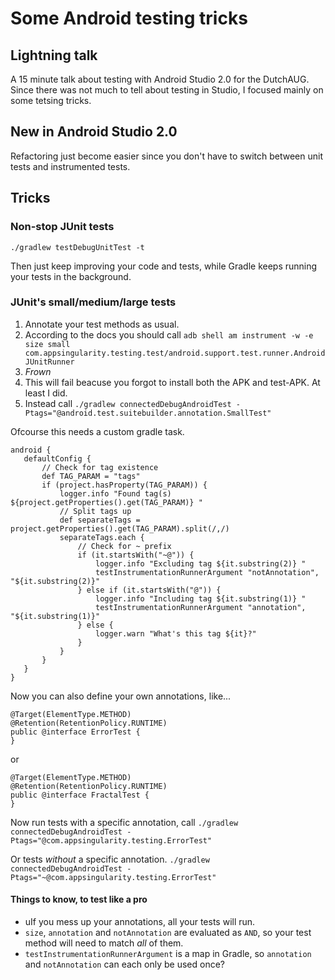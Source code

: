 # Some Android testing tricks

## Lightning talk
A 15 minute talk about testing with Android Studio 2.0 for the DutchAUG.
Since there was not much to tell about testing in Studio, I focused mainly on some tetsing tricks.

## New in Android Studio 2.0
Refactoring just become easier since you don't have to switch between unit tests and instrumented tests.

## Tricks

### Non-stop JUnit tests
```./gradlew testDebugUnitTest -t```

Then just keep improving your code and tests, while Gradle keeps running your tests in the background.

### JUnit's small/medium/large tests
1. Annotate your test methods as usual.
2. According to the docs you should call
```adb shell am instrument -w -e size small com.appsingularity.testing.test/android.support.test.runner.AndroidJUnitRunner```
3. *Frown*
4. This will fail beacuse you forgot to install both the APK and test-APK. At least I did.
5. Instead call ```./gradlew connectedDebugAndroidTest -Ptags="@android.test.suitebuilder.annotation.SmallTest"```

Ofcourse this needs a custom gradle task.
```
android {
   defaultConfig {
	   // Check for tag existence
	   def TAG_PARAM = "tags"
	   if (project.hasProperty(TAG_PARAM)) {
		   logger.info "Found tag(s) ${project.getProperties().get(TAG_PARAM)} "
		   // Split tags up
		   def separateTags = project.getProperties().get(TAG_PARAM).split(/,/)
		   separateTags.each {
			   // Check for ~ prefix
			   if (it.startsWith("~@")) {
				   logger.info "Excluding tag ${it.substring(2)} "
				   testInstrumentationRunnerArgument "notAnnotation", "${it.substring(2)}"
			   } else if (it.startsWith("@")) {
				   logger.info "Including tag ${it.substring(1)} "
				   testInstrumentationRunnerArgument "annotation", "${it.substring(1)}"
			   } else {
				   logger.warn "What's this tag ${it}?"
			   }
		   }
	   }
   }
}
```

Now you can also define your own annotations, like...
```
@Target(ElementType.METHOD)
@Retention(RetentionPolicy.RUNTIME)
public @interface ErrorTest {
}
```
or
```
@Target(ElementType.METHOD)
@Retention(RetentionPolicy.RUNTIME)
public @interface FractalTest {
}
```

Now run tests with a specific annotation, call
``./gradlew connectedDebugAndroidTest -Ptags="@com.appsingularity.testing.ErrorTest"``

Or tests *without* a specific annotation.
```./gradlew connectedDebugAndroidTest -Ptags="~@com.appsingularity.testing.ErrorTest"```


#### Things to know, to test like a pro

- uIf you mess up your annotations, all your tests will run.
- ```size```, ```annotation``` and ```notAnnotation``` are evaluated as ```AND```, so your test method will need to match *all* of them.
- ```testInstrumentationRunnerArgument``` is a map in Gradle, so ```annotation``` and ```notAnnotation``` can each only be used once?


